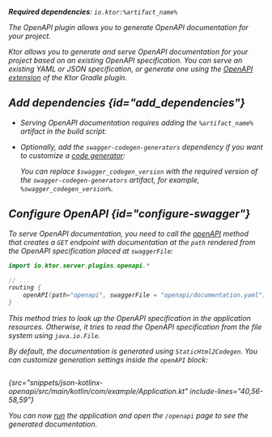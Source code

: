 [//]: # (title: OpenAPI)

<primary-label ref="server-plugin"/>

<var name="artifact_name" value="ktor-server-openapi"/>
<var name="package_name" value="io.ktor.server.plugins.openapi"/>
<var name="plugin_api_link" value="https://api.ktor.io/ktor-server/ktor-server-plugins/ktor-server-openapi/io.ktor.server.plugins.openapi/open-a-p-i.html"/>

<tldr>
<p>
<b>Required dependencies</b>: <code>io.ktor:%artifact_name%</code>
</p>
<var name="example_name" value="json-kotlinx-openapi"/>
<include from="lib.topic" element-id="download_example"/>
<include from="lib.topic" element-id="native_server_not_supported"/>
</tldr>

<link-summary>
The OpenAPI plugin allows you to generate OpenAPI documentation for your project.
</link-summary>

Ktor allows you to generate and serve OpenAPI documentation for your project based on an existing OpenAPI specification.
You can serve an existing YAML or JSON specification, or generate one using the
[OpenAPI extension](openapi-spec-generation.md) of the Ktor Gradle plugin.

## Add dependencies {id="add_dependencies"}

* Serving OpenAPI documentation requires adding the `%artifact_name%` artifact in the build script:

  <include from="lib.topic" element-id="add_ktor_artifact"/>

* Optionally, add the `swagger-codegen-generators` dependency if you want to customize a 
   [code generator](https://github.com/swagger-api/swagger-codegen-generators):

  <var name="group_id" value="io.swagger.codegen.v3"/>
  <var name="artifact_name" value="swagger-codegen-generators"/>
  <var name="version" value="swagger_codegen_version"/>
  <include from="lib.topic" element-id="add_artifact"/>

  You can replace `$swagger_codegen_version` with the required version of the `swagger-codegen-generators` artifact, for example, `%swagger_codegen_version%`.


## Configure OpenAPI {id="configure-swagger"}

To serve OpenAPI documentation, you need to call the [openAPI](%plugin_api_link%) method that creates a `GET` endpoint with documentation 
at the `path` rendered from the OpenAPI specification placed at `swaggerFile`:

```kotlin
import io.ktor.server.plugins.openapi.*

// ...
routing {
    openAPI(path="openapi", swaggerFile = "openapi/documentation.yaml")
}
```

This method tries to look up the OpenAPI specification in the application resources.
Otherwise, it tries to read the OpenAPI specification from the file system using `java.io.File`.

By default, the documentation is generated using `StaticHtml2Codegen`.
You can customize generation settings inside the `openAPI` block:

```kotlin
```
{src="snippets/json-kotlinx-openapi/src/main/kotlin/com/example/Application.kt" include-lines="40,56-58,59"}

You can now [run](server-run.md) the application and open the `/openapi` page to see the generated documentation.
